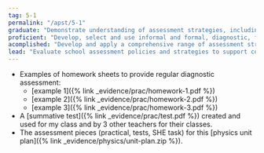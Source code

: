 ```yaml
---
tag: 5-1
permalink: "/apst/5-1"
graduate: "Demonstrate understanding of assessment strategies, including informal and formal, diagnostic, formative and summative approaches to assess student learning."
proficient: "Develop, select and use informal and formal, diagnostic, formative and summative assessment strategies to assess student learning."
acomplished: "Develop and apply a comprehensive range of assessment strategies to diagnose learning needs, comply with curriculum requirements and support colleagues to evaluate the effectiveness of their approaches to assessment."
lead: "Evaluate school assessment policies and strategies to support colleagues with: using assessment data to diagnose learning needs, complying with curriculum, system and/or school assessment requirements and using a range of assessment strategies."
---
```

* Examples of homework sheets to provide regular diagnostic assessment:
    - [example 1]({% link _evidence/prac/homework-1.pdf %})
    - [example 2]({% link _evidence/prac/homework-2.pdf %})
    - [example 3]({% link _evidence/prac/homework-3.pdf %})
* A [summative test]({% link _evidence/prac/test.pdf %}) created and used for my class and by 3 other teachers for their classes.
* The assessment pieces (practical, tests, SHE task) for this [physics unit plan]({% link _evidence/physics/unit-plan.zip %}).